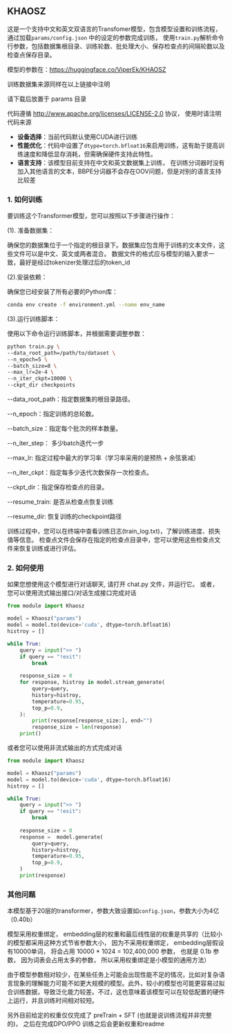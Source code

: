 ## KHAOSZ

这是一个支持中文和英文双语言的Transfomer模型，包含模型设置和训练流程， 通过加载`params/config.json` 中的设定的参数完成训练， 使用`train.py`解析命令行参数，包括数据集根目录、训练轮数、批处理大小、保存检查点的间隔轮数以及检查点保存目录。

模型的参数在：https://huggingface.co/ViperEk/KHAOSZ

训练数据集来源同样在以上链接中注明

请下载后放置于 params 目录

代码遵循 http://www.apache.org/licenses/LICENSE-2.0 协议， 使用时请注明代码来源

- **设备选择**：当前代码默认使用CUDA进行训练
- **性能优化**：代码中设置了`dtype=torch.bfloat16`来启用训练，这有助于提高训练速度和降低显存消耗，但需确保硬件支持此特性。
- **语言支持**：该模型目前支持在中文和英文数据集上训练， 在训练分词器时没有加入其他语言的文本，BBPE分词器不会存在OOV问题，但是对别的语言支持
比较差

### 1. 如何训练

要训练这个Transformer模型，您可以按照以下步骤进行操作：

(1). 准备数据集：

确保您的数据集位于一个指定的根目录下。数据集应包含用于训练的文本文件，这些文件可以是中文、英文或两者混合。
数据文件的格式应与模型的输入要求一致，最好是经过tokenizer处理过后的token_id

(2).安装依赖：

确保您已经安装了所有必要的Python库：

```bash
conda env create -f environment.yml --name env_name
```

(3).运行训练脚本：

使用以下命令运行训练脚本，并根据需要调整参数：

```bash
python train.py \
--data_root_path=/path/to/dataset \
--n_epoch=5 \
--batch_size=8 \
--max_lr=2e-4 \
--n_iter_ckpt=10000 \
--ckpt_dir checkpoints 
```

--data_root_path：指定数据集的根目录路径。

--n_epoch：指定训练的总轮数。

--batch_size：指定每个批次的样本数量。

--n_iter_step： 多少batch迭代一步

--max_lr: 指定过程中最大的学习率（学习率采用的是预热 + 余弦衰减）

--n_iter_ckpt：指定每多少迭代次数保存一次检查点。

--ckpt_dir：指定保存检查点的目录。

--resume_train: 是否从检查点恢复训练

--resume_dir: 恢复训练的checkpoint路径

训练过程中，您可以在终端中查看训练日志(train_log.txt)，了解训练进度、损失值等信息。
检查点文件会保存在指定的检查点目录中，您可以使用这些检查点文件来恢复训练或进行评估。


### 2. 如何使用
如果您想使用这个模型进行对话聊天, 请打开 chat.py 文件，并运行它。
或者， 您可以使用流式输出接口/对话生成接口完成对话

```python
from module import Khaosz

model = Khaosz("params")
model = model.to(device='cuda', dtype=torch.bfloat16)
histroy = []

while True:
    query = input(">> ")
    if query == "!exit":
        break
    
    response_size = 0
    for response, histroy in model.stream_generate(
        query=query, 
        history=histroy,
        temperature=0.95,
        top_p=0.9,
    ):
        print(response[response_size:], end="")
        response_size = len(response)       
    print()

```

或者您可以使用非流式输出的方式完成对话

```python
from module import Khaosz

model = Khaosz("params")
model = model.to(device='cuda', dtype=torch.bfloat16)
histroy = []

while True:
    query = input(">> ")
    if query == "!exit":
        break
    
    response_size = 0
    response =  model.generate(
        query=query, 
        history=histroy,
        temperature=0.95,
        top_p=0.9,
    )
    print(response)
```

### 其他问题
本模型基于20层的transformer，参数大致设置如`config.json`，参数大小为4亿（0.40b）

模型采用权重绑定， embedding层的权重和最后线性层的权重是共享的（比较小的模型都采用这种方式节省参数大小， 因为不采用权重绑定， embedding层假设有10000单词， 将会占用 10000 * 1024 = 102,400,000 参数， 也就是 0.1b 参数， 因为词表会占用太多的参数， 所以采用权重绑定是小模型的通用方法）

由于模型参数相对较少，在某些任务上可能会出现性能不足的情况，比如对复杂语言现象的理解能力可能不如更大规模的模型。此外，较小的模型也可能更容易过拟合训练数据，导致泛化能力较差。不过，这也意味着该模型可以在较低配置的硬件上运行，并且训练时间相对较短。

另外目前给定的权重仅仅完成了 preTrain + SFT (也就是说训练流程并非完整的)， 之后在完成DPO/PPO 训练之后会更新权重和readme